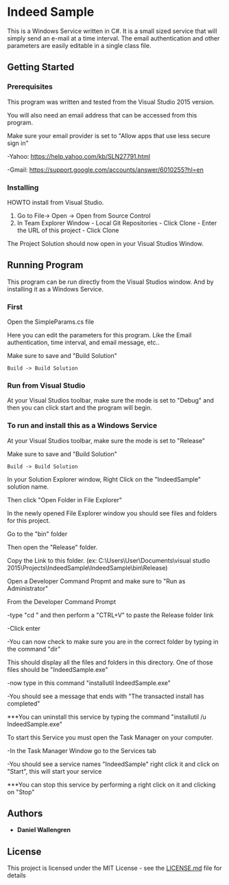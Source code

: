 # Indeed Sample

This is a Windows Service written in C#.
It is a small sized service that will simply send an e-mail at a time interval.
The email authentication and other parameters are easily editable in a single class file.

## Getting Started

### Prerequisites

This program was written and tested from the Visual Studio 2015 version.

You will also need an email address that can be accessed from this program.

Make sure your email provider is set to "Allow apps that use less secure sign in"

-Yahoo: https://help.yahoo.com/kb/SLN27791.html

-Gmail: https://support.google.com/accounts/answer/6010255?hl=en

### Installing

HOWTO install from Visual Studio.

  1. Go to File-> Open -> Open from Source Control
  2. In Team Explorer Window
    - Local Git Repositories
    - Click Clone
    - Enter the URL of this project
    - Click Clone
  
  The Project Solution should now open in your Visual Studios Window.

## Running Program

  This program can be run directly from the Visual Studios window. And by installing it as a Windows Service.

### First

  Open the SimpleParams.cs file

  Here you can edit the parameters for this program. Like the Email authentication, time interval, and email message, etc..

  Make sure to save and "Build Solution"

    Build -> Build Solution

### Run from Visual Studio

  At your Visual Studios toolbar, make sure the mode is set to "Debug" and then you can click start and the program will begin.

### To run and install this as a Windows Service

  At your Visual Studios toolbar, make sure the mode is set to "Release"

  Make sure to save and "Build Solution"

    Build -> Build Solution
  
  In your Solution Explorer window, Right Click on the "IndeedSample" solution name.

  Then click "Open Folder in File Explorer"

  In the newly opened File Explorer window you should see files and folders for this project.

  Go to the "bin" folder

  Then open the "Release" folder.

  Copy the Link to this folder. (ex: C:\Users\User\Documents\visual studio 2015\Projects\IndeedSample\IndeedSample\bin\Release)

  Open a Developer Command Propmt and make sure to "Run as Administrator"


  From the Developer Command Prompt

  -type "cd " and then perform a "CTRL+V" to paste the Release folder link

  -Click enter

  -You can now check to make sure you are in the correct folder by typing in the command "dir"

   This should display all the files and folders in this directory. One of those files should be "IndeedSample.exe"
  

  -now type in this command "installutil IndeedSample.exe"

  -You should see a message that ends with "The transacted install has completed"


***You can uninstall this service by typing the command "installutil /u IndeedSample.exe"


  To start this Service you must open the Task Manager on your computer.

  -In the Task Manager Window go to the Services tab

  -You should see a service names "IndeedSample" right click it and click on "Start", this will start your service


***You can stop this service by performing a right click on it and clicking on "Stop"


## Authors

* **Daniel Wallengren** 


## License

This project is licensed under the MIT License - see the [LICENSE.md](LICENSE.md) file for details

